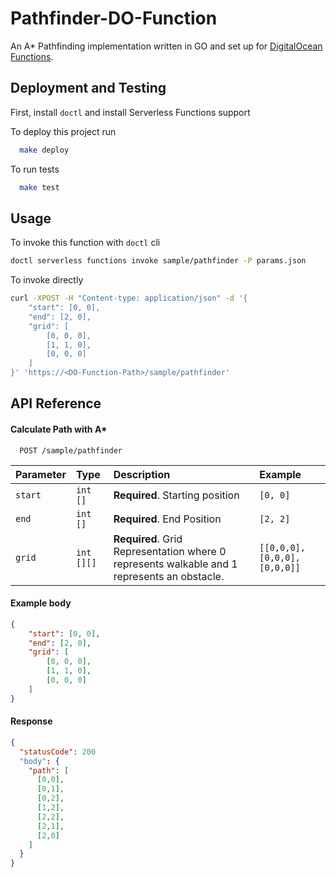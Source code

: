 
# Pathfinder-DO-Function

An A* Pathfinding implementation written in GO and set up for [DigitalOcean Functions](https://www.digitalocean.com/blog/introducing-digitalocean-functions-serverless-computing).


## Deployment and Testing

First, install `doctl` and install Serverless Functions support


To deploy this project run

```bash
  make deploy
```

To run tests

```bash
  make test
```

## Usage

To invoke this function with `doctl` cli

```bash
doctl serverless functions invoke sample/pathfinder -P params.json
```

To invoke directly

```bash
curl -XPOST -H "Content-type: application/json" -d '{
    "start": [0, 0],
    "end": [2, 0],
    "grid": [
        [0, 0, 0],
        [1, 1, 0],
        [0, 0, 0]
    ]
}' 'https://<DO-Function-Path>/sample/pathfinder'
```

## API Reference

#### Calculate Path with A*

```http
  POST /sample/pathfinder
```

| Parameter | Type     | Description                | Example |
| :-------- | :------- | :------------------------- | :-------- |
| `start` | `int []` | **Required**. Starting position | `[0, 0]` |
| `end` | `int []` | **Required**. End Position  | `[2, 2]`|
| `grid` | `int [][]` | **Required**. Grid Representation where 0 represents walkable and 1 represents an obstacle. | `[[0,0,0],[0,0,0],[0,0,0]]` |

#### Example body
```json
{
    "start": [0, 0],
    "end": [2, 0],
    "grid": [
        [0, 0, 0],
        [1, 1, 0],
        [0, 0, 0]
    ]
}
```

#### Response
```json
{
  "statusCode": 200
  "body": {
    "path": [
      [0,0],
      [0,1],
      [0,2],
      [1,2],
      [2,2],
      [2,1],
      [2,0]
    ]
  }
}

```
